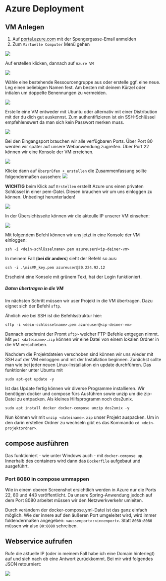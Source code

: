 # Azure Deployment


## VM Anlegen

1. Auf [portal.azure.com](https://portal.azure.com) mit der Spengergasse-Email anmelden
2. Zum `Virtuelle Computer` Menü gehen

![](2022-03-21-09-25-37.png)

Auf erstellen klicken, dannach auf `Azure VM`

![](2022-03-21-09-26-34.png)

Wähle eine bestehende Ressourcengruppe aus oder erstelle ggf. eine neue. Leg einen beliebigen Namen fest. Am besten mit deinem Kürzel oder intialen um doppelte Benennungen zu vermeiden.

![](2022-03-21-09-28-23.png)

Erstelle eine VM entweder mit Ubuntu oder alternativ mit einer Distribution mit der du dich gut auskennst. Zum authentifizieren ist ein SSH-Schlüssel empfehlenswert da man sich kein Passwort merken muss.

![](2022-03-21-09-29-30.png)

Bei den Eingangsport brauchen wir alle verfügbaren Ports. Über Port 80 werden wir später auf unsere Webanwendung zugreifen. Über Port 22 können wir eine Konsole der VM erreichen.

![](2022-03-21-09-31-13.png)

Klicke dann auf `Überprüfen + erstellen` die Zusammenfassung sollte folgendermaßen aussehen: ![](2022-03-21-09-32-38.png)

**WICHTIG** beim Klick auf `Erstellen` erstellt Azure uns einen privaten Schlüssel in einer pem-Datei. Diesen brauchen wir um uns einloggen zu können. Unbedingt herunterladen!

![](2022-03-21-09-33-10.png)

In der Übersichtsseite können wir die akteulle IP unserer VM einsehen:

![](2022-03-21-09-35-38.png)

Mit folgendem Befehl können wir uns jetzt in eine Konsole der VM einloggen:

`ssh -i <dein-schlüsselname>.pem azureuser@<ip-deiner-vm>`

In meinem Fall (**bei dir anders**) sieht der Befehl so aus:

`ssh -i .\misVM_key.pem azureuser@20.224.92.12`

Erscheint eine Konsole mit grünem Text, hat der Login funktioniert.

##### Daten übertragen in die VM

Im nächsten Schritt müssen wir user Projekt in die VM übertragen. Dazu eignet sich der Befehl `sftp`.

Ähnlich wie bei SSH ist die Befehlsstruktur hier:

`sftp -i <dein-schlüsselname>.pem azureuser@<ip-deiner-vm>`

Dannach erschreint der Promt `sftp>` welcher FTP-Befehle entgegen nimmt. Mit `put <dateiname>.zip` können wir eine Datei von einem lokalen Ordner in die VM verschieben.

Nachdem die Projektdateien verschoben sind können wir uns wieder mit SSH auf der VM einloggen und mit der Installation beginnen. Zunächst sollte man wie bei jeder neuen Linux-Installation ein update durchführen. Das funktionier unter Ubuntu mit

`sudo apt-get update -y`

Ist das Update fertig können wir diverse Programme installieren. Wir benötigen docker und compose fürs Ausführen sowie unzip um die zip-Datei zu entpacken. Als kleines Hilfsprogramm noch dos2unix.

`sudo apt install docker docker-compose unzip dos2unix -y`

Nun können wir mit `unzip <dateiname>.zip` unser Projekt auspacken. Um in den darin erstellen Ordner zu wechseln gibt es das Kommando `cd <dein-projektordner>`.

## compose ausführen
 Das funktioniert - wie unter Windows auch - mit `docker-compose up`. Innerhalb des containers wird dann das `Dockerfile` aufgebaut und ausgeführt. 

### Port 8080 in compose ummappen

Wie in einem oberen Screenshot ersichtlich werden in Azure nur die Ports 22, 80 und 443 veröffentlicht. Da unsere Spring-Anwendung jedoch auf dem Port 8080 arbeitet müssen wir den Netzwerkverkehr umleiten.

Durch verändern der docker-compose.yml-Datei ist das ganz einfach möglich. Wie der innere auf den äußeren Port umgeleitet wird, wird immer foldendermaßen angegeben: `<aussenport>:<innenport>`. Statt `8080:8080` müssen wir also `80:8080` schreiben.

## Webservice aufrufen

Rufe die aktuelle IP (oder in meinem Fall habe ich eine Domain hinterlegt) auf und sieh nach ob eine Antwort zurückkommt. Bei mir wird folgendes JSON retourniert:

![](2022-03-21-16-41-52.png)